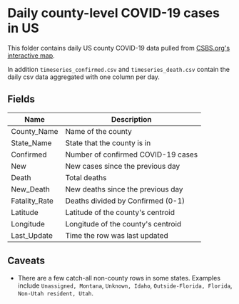 # Daily county-level COVID-19 cases in US

This folder contains daily US county COVID-19 data pulled from [CSBS.org's interactive map](https://www.csbs.org/information-covid-19-coronavirus).

In addition `timeseries_confirmed.csv` and `timeseries_death.csv` contain the daily csv data aggregated with one column per day.

## Fields

| Name | Description |
|-|-|
| County_Name | Name of the county |
| State_Name | State that the county is in |
| Confirmed | Number of confirmed COVID-19 cases |
| New | New cases since the previous day |
| Death | Total deaths |
| New_Death | New deaths since the previous day |
| Fatality_Rate | Deaths divided by Confirmed (0-1)|
| Latitude | Latitude of the county's centroid |
| Longitude | Longitude of the county's centroid |
| Last_Update | Time the row was last updated |

## Caveats

* There are a few catch-all non-county rows in some states. Examples include `Unassigned, Montana`, `Unknown, Idaho`, `Outside-Florida, Florida`, `Non-Utah resident, Utah`.
